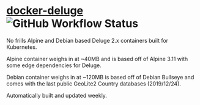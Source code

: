 # [docker-deluge](https://hub.docker.com/r/optix2000/deluge) ![GitHub Workflow Status](https://img.shields.io/github/workflow/status/optix2000/docker-deluge/Build)

No frills Alpine and Debian based Deluge 2.x containers built for Kubernetes.

Alpine container weighs in at ~40MB and is based off of Alpine 3.11 with some edge dependencies for Deluge.

Debian container weighs in at ~120MB is based off of Debian Bullseye and comes with the last public GeoLite2 Country databases (2019/12/24).

Automatically built and updated weekly.
